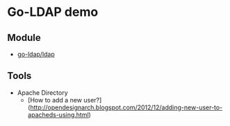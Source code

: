 # Go-LDAP demo

## Module
- [go-ldap/ldap](https://github.com/go-ldap/ldap/tree/master/v3)

## Tools
- Apache Directory
    - [How to add a new user?] (http://opendesignarch.blogspot.com/2012/12/adding-new-user-to-apacheds-using.html)